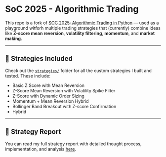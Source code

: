 # SoC 2025 - Algorithmic Trading

This repo is a fork of [SOC 2025: Algorithmic Trading in Python](https://github.com/Dhruv-x7x/AlgoTradingBacktester) — used as a playground witforh multiple trading strategies that (currently) combine ideas like **Z-score mean reversion**, **volatility filtering**, **momentum**, and **market making**.

---

## 📁 Strategies Included

Check out the [`strategies/`](./strategies) folder for all the custom strategies I built and tested. These include:
- Basic Z Score with Mean Reversion
- Z-Score Mean Reversion with Volatility Spike Filter
- Z-Score with Dynamic Order Sizing
- Momentum + Mean Reversion Hybrid
- Bollinger Band Breakout with Z-score Confirmation
- Hybrid
---

## 📄 Strategy Report

You can read my full strategy report with detailed thought process, implementation, and analysis [here](https://docs.google.com/document/d/1Bie9NN3WVMos6K3Tb12WUAgVfeyeQSj4z2gPOyYuae0/edit?usp=sharing).
